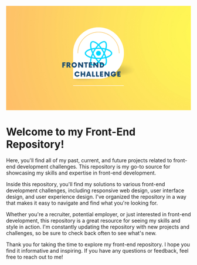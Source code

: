 ![alt text](banner\banner.png)

# **Welcome to my Front-End Repository!**

Here, you'll find all of my past, current, and future projects related to front-end development challenges. This repository is my go-to source for showcasing my skills and expertise in front-end development.

Inside this repository, you'll find my solutions to various front-end development challenges, including responsive web design, user interface design, and user experience design. I've organized the repository in a way that makes it easy to navigate and find what you're looking for.

Whether you're a recruiter, potential employer, or just interested in front-end development, this repository is a great resource for seeing my skills and style in action. I'm constantly updating the repository with new projects and challenges, so be sure to check back often to see what's new.

Thank you for taking the time to explore my front-end repository. I hope you find it informative and inspiring. If you have any questions or feedback, feel free to reach out to me!
